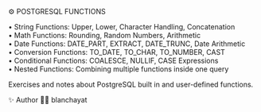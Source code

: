 ⚙️ POSTGRESQL FUNCTIONS

• String Functions:       Upper, Lower, Character Handling, Concatenation  
• Math Functions:         Rounding, Random Numbers, Arithmetic  
• Date Functions:         DATE_PART, EXTRACT, DATE_TRUNC, Date Arithmetic  
• Conversion Functions:   TO_DATE, TO_CHAR, TO_NUMBER, CAST  
• Conditional Functions:  COALESCE, NULLIF, CASE Expressions  
• Nested Functions:       Combining multiple functions inside one query  

Exercises and notes about PostgreSQL built in and user-defined functions.

✨ Author
👩‍💻 blanchayat
